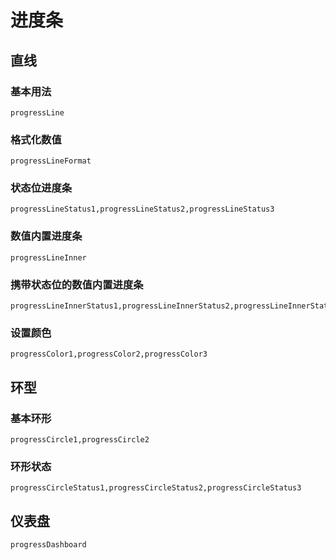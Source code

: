 # 进度条
## 直线
### 基本用法
```widget
progressLine
```

### 格式化数值
```widget
progressLineFormat
```

### 状态位进度条
```widgetsRow
progressLineStatus1,progressLineStatus2,progressLineStatus3
```

### 数值内置进度条
```widget
progressLineInner
```

### 携带状态位的数值内置进度条
```widgetsRow
progressLineInnerStatus1,progressLineInnerStatus2,progressLineInnerStatus3
```

### 设置颜色
```widgetsRow
progressColor1,progressColor2,progressColor3
```

## 环型
### 基本环形
```widgets
progressCircle1,progressCircle2
```

### 环形状态
```widgetsRow
progressCircleStatus1,progressCircleStatus2,progressCircleStatus3
```

## 仪表盘
```widget
progressDashboard
```